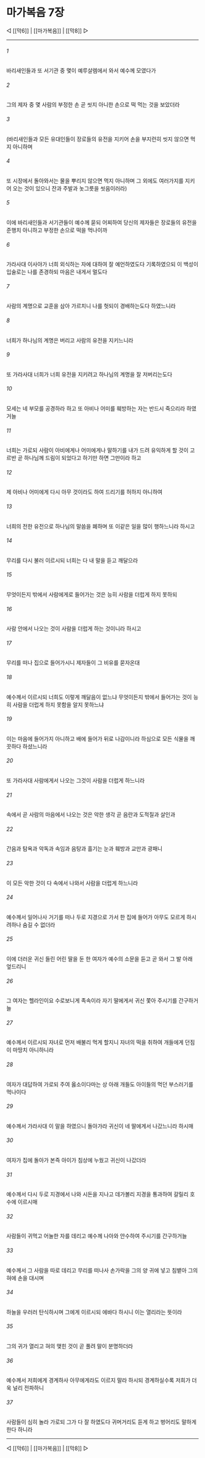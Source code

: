 # 마가복음 7장

◁ [[막6]] | [[마가복음]] | [[막8]] ▷
***

###### 1
바리새인들과 또 서기관 중 몇이 예루살렘에서 와서 예수께 모였다가

###### 2
그의 제자 중 몇 사람의 부정한 손 곧 씻지 아니한 손으로 떡 먹는 것을 보았더라

###### 3
(바리새인들과 모든 유대인들이 장로들의 유전을 지키어 손을 부지런히 씻지 않으면 먹지 아니하며

###### 4
또 시장에서 돌아와서는 물을 뿌리지 않으면 먹지 아니하며 그 외에도 여러가지를 지키어 오는 것이 있으니 잔과 주발과 놋그릇을 씻음이러라)

###### 5
이에 바리새인들과 서기관들이 예수께 묻되 어찌하여 당신의 제자들은 장로들의 유전을 준행치 아니하고 부정한 손으로 떡을 먹나이까

###### 6
가라사대 이사야가 너희 외식하는 자에 대하여 잘 예언하였도다 기록하였으되 이 백성이 입술로는 나를 존경하되 마음은 내게서 멀도다

###### 7
사람의 계명으로 교훈을 삼아 가르치니 나를 헛되이 경배하는도다 하였느니라

###### 8
너희가 하나님의 계명은 버리고 사람의 유전을 지키느니라

###### 9
또 가라사대 너희가 너희 유전을 지키려고 하나님의 계명을 잘 저버리는도다

###### 10
모세는 네 부모를 공경하라 하고 또 아비나 어미를 훼방하는 자는 반드시 죽으리라 하였거늘

###### 11
너희는 가로되 사람이 아비에게나 어미에게나 말하기를 내가 드려 유익하게 할 것이 고르반 곧 하나님께 드림이 되었다고 하기만 하면 그만이라 하고

###### 12
제 아비나 어미에게 다시 아무 것이라도 하여 드리기를 허하지 아니하여

###### 13
너희의 전한 유전으로 하나님의 말씀을 폐하며 또 이같은 일을 많이 행하느니라 하시고

###### 14
무리를 다시 불러 이르시되 너희는 다 내 말을 듣고 깨달으라

###### 15
무엇이든지 밖에서 사람에게로 들어가는 것은 능히 사람을 더럽게 하지 못하되

###### 16
사람 안에서 나오는 것이 사람을 더럽게 하는 것이니라 하시고

###### 17
무리를 떠나 집으로 들어가시니 제자들이 그 비유를 묻자온대

###### 18
예수께서 이르시되 너희도 이렇게 깨달음이 없느냐 무엇이든지 밖에서 들어가는 것이 능히 사람을 더럽게 하지 못함을 알지 못하느냐

###### 19
이는 마음에 들어가지 아니하고 배에 들어가 뒤로 나감이니라 하심으로 모든 식물을 깨끗하다 하셨느니라

###### 20
또 가라사대 사람에게서 나오는 그것이 사람을 더럽게 하느니라

###### 21
속에서 곧 사람의 마음에서 나오는 것은 악한 생각 곧 음란과 도적질과 살인과

###### 22
간음과 탐욕과 악독과 속임과 음탕과 흘기는 눈과 훼방과 교만과 광패니

###### 23
이 모든 악한 것이 다 속에서 나와서 사람을 더럽게 하느니라

###### 24
예수께서 일어나사 거기를 떠나 두로 지경으로 가서 한 집에 들어가 아무도 모르게 하시려하나 숨길 수 없더라

###### 25
이에 더러운 귀신 들린 어린 딸을 둔 한 여자가 예수의 소문을 듣고 곧 와서 그 발 아래 엎드리니

###### 26
그 여자는 헬라인이요 수로보니게 족속이라 자기 딸에게서 귀신 쫓아 주시기를 간구하거늘

###### 27
예수께서 이르시되 자녀로 먼저 배불리 먹게 할지니 자녀의 떡을 취하여 개들에게 던짐이 마땅치 아니하니라

###### 28
여자가 대답하여 가로되 주여 옳소이다마는 상 아래 개들도 아이들의 먹던 부스러기를 먹나이다

###### 29
예수께서 가라사대 이 말을 하였으니 돌아가라 귀신이 네 딸에게서 나갔느니라 하시매

###### 30
여자가 집에 돌아가 본즉 아이가 침상에 누웠고 귀신이 나갔더라

###### 31
예수께서 다시 두로 지경에서 나와 시돈을 지나고 데가볼리 지경을 통과하여 갈릴리 호수에 이르시매

###### 32
사람들이 귀먹고 어눌한 자를 데리고 예수께 나아와 안수하여 주시기를 간구하거늘

###### 33
예수께서 그 사람을 따로 데리고 무리를 떠나사 손가락을 그의 양 귀에 넣고 침뱉아 그의 혀에 손을 대시며

###### 34
하늘을 우러러 탄식하시며 그에게 이르시되 에바다 하시니 이는 열리라는 뜻이라

###### 35
그의 귀가 열리고 혀의 맺힌 것이 곧 풀려 말이 분명하더라

###### 36
예수께서 저희에게 경계하사 아무에게라도 이르지 말라 하시되 경계하실수록 저희가 더욱 널리 전파하니

###### 37
사람들이 심히 놀라 가로되 그가 다 잘 하였도다 귀머거리도 듣게 하고 벙어리도 말하게 한다 하니라

***
◁ [[막6]] | [[마가복음]] | [[막8]] ▷